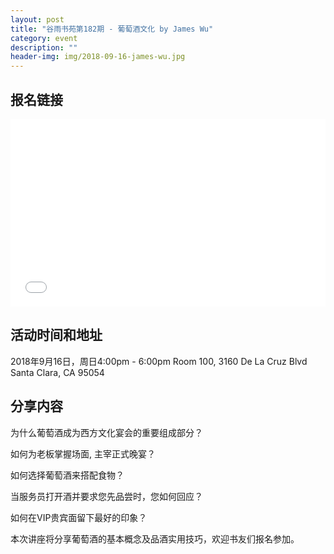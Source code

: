 ```yaml
---
layout: post
title: "谷雨书苑第182期 - 葡萄酒文化 by James Wu"
category: event
description: ""
header-img: img/2018-09-16-james-wu.jpg
---
```


## 报名链接
<div style="width:100%; text-align:left;" ><iframe src="//eventbrite.com/tickets-external?eid=49539744710&ref=etckt" frameborder="0" height="300" width="100%" vspace="0" hspace="0" marginheight="5" marginwidth="5" scrolling="auto" allowtransparency="true"></iframe></div>

## 活动时间和地址
2018年9月16日，周日4:00pm - 6:00pm
Room 100, 3160 De La Cruz Blvd Santa Clara, CA 95054

## 分享内容 
为什么葡萄酒成为西方文化宴会的重要组成部分？

如何为老板掌握场面, 主宰正式晚宴？

如何选择葡萄酒来搭配食物？

当服务员打开酒并要求您先品尝时，您如何回应？

如何在VIP贵宾面留下最好的印象？

本次讲座将分享葡萄酒的基本概念及品酒实用技巧，欢迎书友们报名参加。
